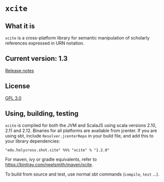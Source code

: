 # `xcite`

## What it is

`xcite` is a cross-platform library for semantic manipulation of scholarly references expressed in URN notation.

## Current version: 1.3

[Release notes](releases.md)


## License

[GPL 3.0](http://www.opensource.org/licenses/gpl-3.0.html)

## Using, building, testing

`xcite` is compiled for both the JVM and ScalaJS using scala versions 2.10, 2.11 and 2.12.  Binaries for all platforms are available from jcenter.  If you are using sbt, include `Resolver.jcenterRepo` in your build file, and add this to your library dependencies:


    "edu.holycross.shot.cite" %%% "xcite" % "1.2.0"

For maven, ivy or gradle equivalents, refer to <https://bintray.com/neelsmith/maven/xcite>.

To build from source and test, use normal sbt commands (`compile`, `test` ...).
